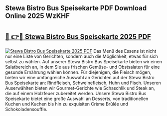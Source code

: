 ## Stewa Bistro Bus Speisekarte PDF Download Online 2025 WzKHF

# <h2><a href="http://gc8dgnm.nevu.top/?p=Stewa+Bistro+Bus+Speisekarte">🔗 👉🔴 Stewa Bistro Bus Speisekarte 2025 PDF</a></h2>

[![Stewa Bistro Bus Speisekarte 2025 PDF](https://i.imgur.com/dBaPXMq.png)](http://gc8dgnm.nevu.top/?p=Stewa+Bistro+Bus+Speisekarte)
Das Menü des Essens ist nicht nur eine Liste von Gerichten, sondern auch die Möglichkeit, etwas für sich selbst zu wählen. Auf unserer Stewa Bistro Bus Speisekarte bieten wir einen Salatbereich an, in dem Sie aus frischen Gemüse- und Obstsalaten für eine gesunde Ernährung wählen können. Für diejenigen, die Fleisch mögen, bieten wir eine umfangreiche Auswahl an Gerichten auf der Stewa Bistro Bus Speisekarte an: Rindfleisch, Schweinefleisch, Huhn und Fisch. Unseren Auserwählten bieten wir Gourmet-Gerichte wie Schaschlik und Steak an, die auf einem Holzfeuer zubereitet werden. Unsere Stewa Bistro Bus Speisekarte bietet eine große Auswahl an Desserts, von traditionellen Kuchen und Kuchen bis hin zu exquisiten Crème Brûlée und Schokoladensouffle.
